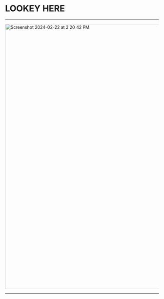 # LOOKEY HERE

---

<img width="868" alt="Screenshot 2024-02-22 at 2 20 42 PM" src="https://github.com/Lynk4/PicoCTF/assets/44930131/b002f529-0647-4368-bf20-ad58a09bd2a6">


---

